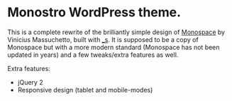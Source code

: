 # Monostro WordPress theme.

This is a complete rewrite of the brilliantly simple design of
[Monospace](http://wordpress.org/themes/monospace) by Vinicius Massuchetto,
built with [_s](http://underscores.me). It is supposed to be a copy of Monospace
but with a more modern standard (Monospace has not been updated in years) and a
few tweaks/extra features as well.

Extra features:

- jQuery 2
- Responsive design (tablet and mobile-modes)
